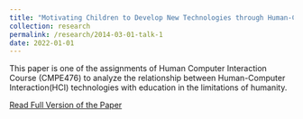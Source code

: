 ```yaml
---
title: "Motivating Children to Develop New Technologies through Human-Computer Interaction Scenes on Movies, and Understanding Technology Based on Human Limitations"
collection: research
permalink: /research/2014-03-01-talk-1
date: 2022-01-01
---
```


This paper is one of the assignments of Human Computer Interaction Course (CMPE476) to analyze the relationship between Human-Computer Interaction(HCI) technologies with education in the limitations of humanity.

[Read Full Version of the Paper](../files/MotivatingChildrenToDevelopNewTechnologiesThroughHuman-Computer.pdf)
